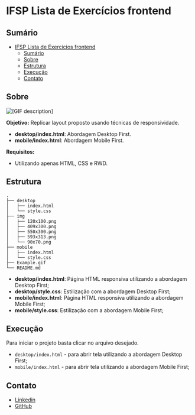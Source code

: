 # IFSP Lista de Exercícios frontend

## Sumário
- [IFSP Lista de Exercícios frontend](#ifsp-lista-de-exercícios-frontend)
	- [Sumário](#sumário)
	- [Sobre](#sobre)
	- [Estrutura](#estrutura)
	- [Execução](#execução)
	- [Contato](#contato)

## Sobre

![[GIF description]](Example.gif)

**Objetivo:** Replicar layout proposto usando técnicas de responsividade.

- **desktop/index.html**: Abordagem Desktop First.
- **mobile/index.html**: Abordagem Mobile First.

**Requisitos:**
- Utilizando apenas HTML, CSS e RWD.

## Estrutura

```
.
├── desktop
│   ├── index.html
│   └── style.css
├── img
│   ├── 120x100.png
│   ├── 409x300.png
│   ├── 550x300.png
│   ├── 593x313.png
│   └── 90x70.png
├── mobile
│   ├── index.html
│   └── style.css
├── Example.gif
└── README.md
```
- **desktop/index.html**: Página HTML responsiva utilizando a abordagem Desktop First;
- **desktop/style.css**: Estilização com a abordagem Desktop First;
- **mobile/index.html**: Página HTML responsiva utilizando a abordagem Mobile First;
- **mobile/style.css**: Estilização com a abordagem Mobile First;

## Execução

Para iniciar o projeto basta clicar no arquivo desejado.

- `desktop/index.html` - para abrir tela utilizando a abordagem Desktop First;
- `mobile/index.html` - para abrir tela utilizando a abordagem Mobile First;

## Contato

* [Linkedin](https://www.linkedin.com/in/tatiane-pirico-oyakawa/)
* [GitHub](https://github.com/TatianePirico)